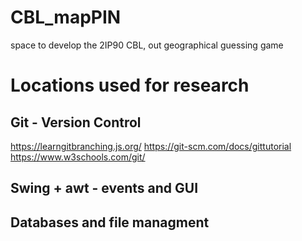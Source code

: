 # CBL_mapPIN
space to develop the 2IP90 CBL, out geographical guessing game 

# Locations used for research 

## Git - Version Control

https://learngitbranching.js.org/
https://git-scm.com/docs/gittutorial
https://www.w3schools.com/git/

## Swing + awt - events and GUI


## Databases and file managment
